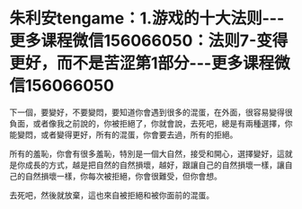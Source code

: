 # 朱利安tengame：1.游戏的十大法则---更多课程微信156066050：法则7-变得更好，而不是苦涩第1部分---更多课程微信156066050

下一個，要變好，不要變悶，要知道你會遇到很多的混蛋，在外面，很容易變得很負面，或者像我之前說的，你被拒絕了，你就會說，去死吧，總是有兩種選擇，你能變悶，或者變得更好，所有的混蛋，你會要去過，所有的拒絕。

所有的羞恥，你會有很多羞恥，特別是一個大自然，接受和開心，選擇變好，這就是你成長的方式，越是把自然的自然損壞，越好，跟讓自己的自然損壞一樣，讓自己的自然損壞一樣，你每次被拒絕，你會很難受，但你會想。

去死吧，然後就放棄，這也來自被拒絕和被你面前的混蛋。